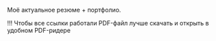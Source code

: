 Моё актуальное резюме  + портфолио.

!!! Чтобы все ссылки работали PDF-файл лучше скачать и открыть в удобном PDF-ридере

